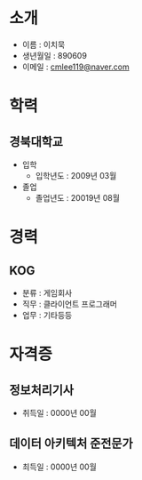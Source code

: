 # 소개

* 이름 : 이치묵
* 생년월일 : 890609
* 이메일 : cmlee119@naver.com

# 학력
## 경북대학교
* 입학
  - 입학년도 : 2009년 03월
* 졸업
  - 졸업년도 : 20019년 08월

# 경력
## KOG
* 분류 : 게임회사
* 직무 : 클라이언트 프로그래머
* 업무 : 기타등등

# 자격증
## 정보처리기사
* 취득일 : 0000년 00월
## 데이터 아키텍처 준전문가
* 최득일 : 0000년 00월
